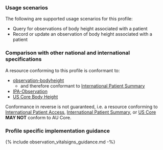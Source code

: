 ### Usage scenarios

The following are supported usage scenarios for this profile:

- Query for observations of body height associated with a patient
- Record or update an observation of body height associated with a patient


### Comparison with other national and international specifications

A resource conforming to this profile is conformant to:
- [observation-bodyheight](http://hl7.org/fhir/R4/observation-bodyheight.html)
  - and therefore conformant to [International Patient Summary](http://build.fhir.org/ig/HL7/fhir-ips)
- [IPA-Observation](https://build.fhir.org/ig/HL7/fhir-ipa/StructureDefinition-ipa-observation.html)
- [US Core Body Height](http://hl7.org/fhir/us/core/StructureDefinition/us-core-body-height)

Conformance in reverse is not guaranteed, i.e. a resource conforming to [International Patient Access](https://build.fhir.org/ig/HL7/fhir-ipa), [International Patient Summary](http://build.fhir.org/ig/HL7/fhir-ips), or [US Core](http://hl7.org/fhir/us/core) **MAY NOT** conform to AU Core.


### Profile specific implementation guidance
{% include observation_vitalsigns_guidance.md -%}




